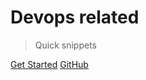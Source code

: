 # Devops related

> Quick snippets

[Get Started](?id=table-of-contents)
[GitHub](https://github.com/hemanth22/lessonslearnt)

